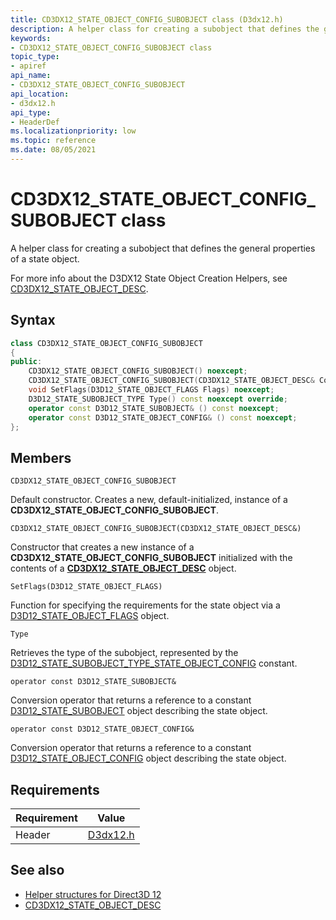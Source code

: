 ```yaml
---
title: CD3DX12_STATE_OBJECT_CONFIG_SUBOBJECT class (D3dx12.h)
description: A helper class for creating a subobject that defines the general properties of a state object.
keywords:
- CD3DX12_STATE_OBJECT_CONFIG_SUBOBJECT class
topic_type:
- apiref
api_name:
- CD3DX12_STATE_OBJECT_CONFIG_SUBOBJECT
api_location:
- d3dx12.h
api_type:
- HeaderDef
ms.localizationpriority: low
ms.topic: reference
ms.date: 08/05/2021
---
```


# CD3DX12_STATE_OBJECT_CONFIG_SUBOBJECT class

A helper class for creating a subobject that defines the general properties of a state object.

For more info about the D3DX12 State Object Creation Helpers, see [CD3DX12_STATE_OBJECT_DESC](cd3dx12-state-object-desc.md).

## Syntax

```cpp
class CD3DX12_STATE_OBJECT_CONFIG_SUBOBJECT
{
public:
    CD3DX12_STATE_OBJECT_CONFIG_SUBOBJECT() noexcept;
    CD3DX12_STATE_OBJECT_CONFIG_SUBOBJECT(CD3DX12_STATE_OBJECT_DESC& ContainingStateObject);
    void SetFlags(D3D12_STATE_OBJECT_FLAGS Flags) noexcept;
    D3D12_STATE_SUBOBJECT_TYPE Type() const noexcept override;
    operator const D3D12_STATE_SUBOBJECT& () const noexcept;
    operator const D3D12_STATE_OBJECT_CONFIG& () const noexcept;
};
```

## Members

`CD3DX12_STATE_OBJECT_CONFIG_SUBOBJECT`

Default constructor. Creates a new, default-initialized, instance of a **CD3DX12_STATE_OBJECT_CONFIG_SUBOBJECT**.

`CD3DX12_STATE_OBJECT_CONFIG_SUBOBJECT(CD3DX12_STATE_OBJECT_DESC&)`

Constructor that creates a new instance of a **CD3DX12_STATE_OBJECT_CONFIG_SUBOBJECT** initialized with the contents of a [**CD3DX12_STATE_OBJECT_DESC**](cd3dx12-state-object-desc.md) object.

`SetFlags(D3D12_STATE_OBJECT_FLAGS)`

Function for specifying the requirements for the state object via a [D3D12_STATE_OBJECT_FLAGS](/windows/win32/api/d3d12/ne-d3d12-d3d12_state_object_flags) object.

`Type`

Retrieves the type of the subobject, represented by the [D3D12_STATE_SUBOBJECT_TYPE_STATE_OBJECT_CONFIG](/windows/win32/api/d3d12/ne-d3d12-d3d12_state_subobject_type) constant.

`operator const D3D12_STATE_SUBOBJECT&`

Conversion operator that returns a reference to a constant [D3D12_STATE_SUBOBJECT](/windows/win32/api/d3d12/ns-d3d12-d3d12_state_subobject) object describing the state object.

`operator const D3D12_STATE_OBJECT_CONFIG&`

Conversion operator that returns a reference to a constant [D3D12_STATE_OBJECT_CONFIG](/windows/win32/api/d3d12/ns-d3d12-d3d12_state_object_config) object describing the state object.

## Requirements

| Requirement | Value |
|-------------------|-------------------------------------------------------------------------------------|
| Header | [D3dx12.h](https://github.com/microsoft/DirectX-Headers/blob/main/include/directx/d3dx12.h) |

## See also

* [Helper structures for Direct3D 12](helper-structures-for-d3d12.md)
* [CD3DX12_STATE_OBJECT_DESC](cd3dx12-state-object-desc.md)
